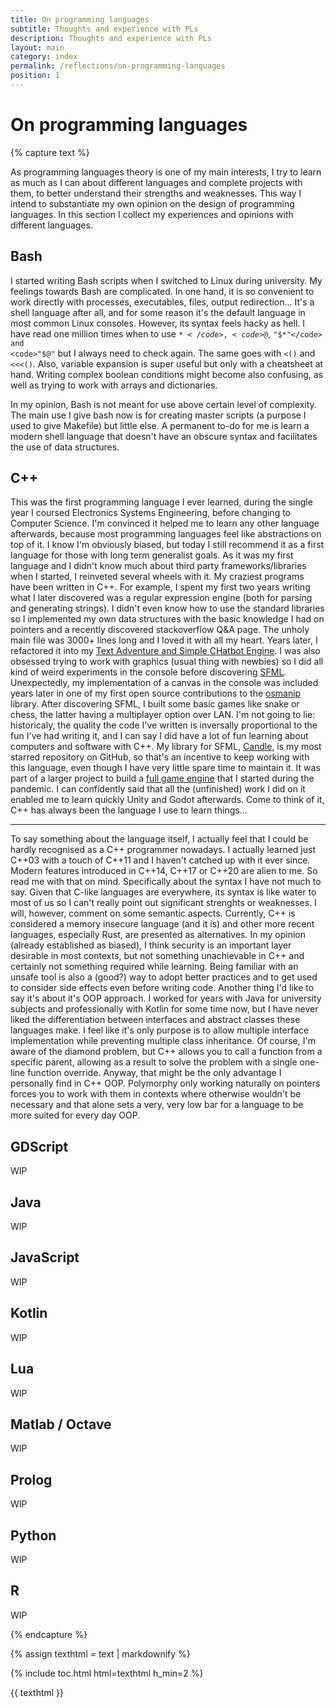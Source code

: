 ```yaml
---
title: On programming languages
subtitle: Thoughts and experience with PLs
description: Thoughts and experience with PLs
layout: main
category: index
permalink: /reflections/on-programming-languages
position: 1
---
```

# On programming languages

{% capture text %}

As programming languages theory is one of my main interests, I try to learn as much as I can about different languages and complete projects with them, to better understand their strengths and weaknesses. This way I intend to substantiate my own opinion on the design of programming languages. In this section I collect my experiences and opinions with different languages.

## Bash
            
I started writing Bash scripts when I switched to Linux during university. My feelings towards Bash are complicated. In one hand, it is so convenient to work directly with processes, executables, files, output redirection... It's a shell language after all, and for some reason it's the default language in most common Linux consoles. However, its syntax feels hacky as hell. I have read one million times when to use <code>$*</code>, <code>$@</code>, <code>"$*"</code> and <code>"$@"</code> but I always need to check again. The same goes with <code><()</code> and <code><<<()</code>. Also, variable expansion is super useful but only with a cheatsheet at hand. Writing complex boolean conditions might become also confusing, as well as trying to work with arrays and dictionaries. 
                
In my opinion, Bash is not meant for use above certain level of complexity. The main use I give bash now is for creating master scripts (a purpose I used to give Makefile) but little else. A permanent to-do for me is learn a modern shell language that doesn't have an obscure syntax and facilitates the use of data structures.
## C++
This was the first programming language I ever learned, during the single year I coursed Electronics Systems Engineering, before changing to Computer Science. I'm convinced it helped me to learn any other language afterwards, because most programming languages feel like abstractions on top of it. I know I'm obviously biased, but today I still recommend it as a first language for those with long term generalist goals.
As it was my first language and I didn't know much about third party frameworks/libraries when I started, I reinveted several wheels with it. My craziest programs have been written in C++. For example, I spent my first two years writing what I later discovered was a regular expression engine (both for parsing and generating strings). I didn't even know how to use the standard libraries so I implemented my own data structures with the basic knowledge I had on pointers and a recently discovered stackoverflow Q&A page. The unholy main file was 3000+ lines long and I loved it with all my heart. Years later, I refactored it into my <a href="https://github.com/miguelmj/tasche">Text Adventure and Simple CHatbot Engine</a>. I was also obsessed trying to work with graphics (usual thing with newbies) so I did all kind of weird experiments in the console before discovering <a href="https://www.sfml-dev.org/">SFML</a>. Unexpectedly, my implementation of a canvas in the console was included years later in one of my first open source contributions to the <a href="https://github.com/JustWhit3/osmanip">osmanip</a> library. After discovering SFML, I built some basic games like snake or chess, the latter having a multiplayer option over LAN. I'm not going to lie: historicaly, the quality the code I've written is inversally proportional to the fun I've had writing it, and I can say I did have a lot of fun learning about computers and software with C++.
My library for SFML, <a href="https://github.com/MiguelMJ/Candle">Candle</a>, is my most starred repository on GitHub, so that's an incentive to keep working with this language, even though I have very little spare time to maintain it. It was part of a larger project to build a <a href="https://github.com/MiguelMJ/Velero-Engine">full game engine</a> that I started during the pandemic. I can confidently said that all the (unfinished) work I did on it enabled me to learn quickly Unity and Godot afterwards. Come to think of it, C++ has always been the language I use to learn things...
        
***
To say something about the language itself, I actually feel that I could be hardly recognised as a C++ programmer nowadays. I actually learned just C++03 with a touch of C++11 and I haven't catched up with it ever since. Modern features introduced in C++14, C++17 or C++20 are alien to me. So read me with that on mind.
Specifically about the syntax I have not much to say. Given that C-like languages are everywhere, its syntax is like water to most of us so I can't really point out significant strenghts or weaknesses. I will, however, comment on some semantic aspects.
Currently, C++ is considered a memory insecure language (and it is) and other more recent languages, especially Rust, are presented as alternatives. In my opinion (already established as biased), I think security is an important layer desirable in most contexts, but not something unachievable in C++ and certainly not something required while learning. Being familiar with an unsafe tool is also a (good?) way to adopt better practices and to get used to consider side effects even before writing code.
Another thing I'd like to say it's about it's OOP approach. I worked for years with Java for university subjects and professionally with Kotlin for some time now, but I have never liked the differentiation between interfaces and abstract classes these languages make. I feel like it's only purpose is to allow multiple interface implementation while preventing multiple class inheritance. Of course, I'm aware of the diamond problem, but C++ allows you to call a function from a specific parent, allowing as a result to solve the problem with a single one-line function override. Anyway, that might be the only advantage I personally find in C++ OOP. Polymorphy only working naturally on pointers forces you to work with them in contexts where otherwise wouldn't be necessary and that alone sets a very, very low bar for a language to be more suited for every day OOP. 
        
## GDScript

WIP

## Java

WIP

## JavaScript

WIP

## Kotlin

WIP

## Lua

WIP

## Matlab / Octave

WIP

## Prolog

WIP

## Python

WIP

## R

WIP

{% endcapture %}

{% assign texthtml = text | markdownify %}

<nav role="doc-index" id="toc" class="card">
    {% include toc.html html=texthtml h_min=2 %}
</nav>

{{ texthtml }}
